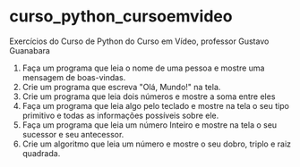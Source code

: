 # curso_python_cursoemvideo
 Exercícios do Curso de Python do Curso em Vídeo, professor Gustavo Guanabara

 1. Faça um programa que leia o nome de uma pessoa e mostre uma mensagem de boas-vindas.
 2. Crie um programa que escreva "Olá, Mundo!" na tela.
 3. Crie um programa que leia dois números e mostre a soma entre eles
 4. Faça um programa que leia algo pelo teclado e mostre na tela o seu tipo primitivo e todas as informações possíveis sobre ele.
 5. Faça um programa que leia um número Inteiro e mostre na tela o seu sucessor e seu antecessor.
 6. Crie um algoritmo que leia um número e mostre o seu dobro, triplo e raiz quadrada.
